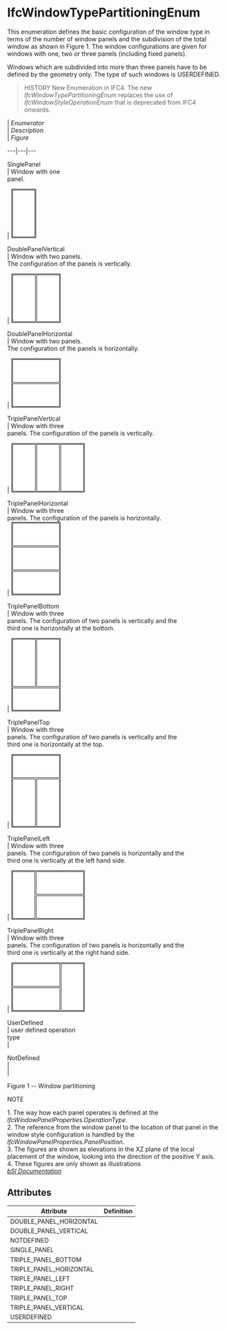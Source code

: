 IfcWindowTypePartitioningEnum
=============================
This enumeration defines the basic configuration of the window type in terms
of the number of window panels and the subdivision of the total window as
shown in Figure 1. The window configurations are given for windows with one,
two or three panels (including fixed panels).  
  
Windows which are subdivided into more than three panels have to be defined by
the geometry only. The type of such windows is USERDEFINED.  
  
> HISTORY  New Enumeration in IFC4. The new _IfcWindowTypePartitioningEnum_
> replaces the use of _IfcWindowStyleOperationEnum_ that is deprecated from
> IFC4 onwards.  
  
  
  
  
|  _Enumerator_  
|  _Description_  
|  _Figure_  
  
---|---|---  
  
  
SinglePanel  
| Window with one  
panel.  
  
| ![](figures/ifcwindowtypepartitioningenum-fig01.gif)  
  
  
  
  
DoublePanelVertical  
| Window with two panels.  
The configuration of the panels is vertically.  
  
| ![](figures/ifcwindowtypepartitioningenum-fig02.gif)  
  
  
  
  
DoublePanelHorizontal  
| Window with two panels.  
The configuration of the panels is horizontally.  
  
| ![](figures/ifcwindowtypepartitioningenum-fig03.gif)  
  
  
  
  
TriplePanelVertical  
| Window with three  
panels. The configuration of the panels is vertically.  
  
| ![](figures/ifcwindowtypepartitioningenum-fig04.gif)  
  
  
  
  
TriplePanelHorizontal  
| Window with three  
panels. The configuration of the panels is horizontally.  
| ![](figures/ifcwindowtypepartitioningenum-fig05.gif)  
  
  
  
TriplePanelBottom  
| Window with three  
panels. The configuration of two panels is vertically and the  
third one is horizontally at the bottom.  
  
| ![](figures/ifcwindowtypepartitioningenum-fig06.gif)  
  
  
  
TriplePanelTop  
| Window with three  
panels. The configuration of two panels is vertically and the  
third one is horizontally at the top.  
  
| ![](figures/ifcwindowtypepartitioningenum-fig07.gif)  
  
  
  
TriplePanelLeft  
| Window with three  
panels. The configuration of two panels is horizontally and the  
third one is vertically at the left hand side.  
  
| ![](figures/ifcwindowtypepartitioningenum-fig08.gif)  
  
  
  
TriplePanelRight  
| Window with three  
panels. The configuration of two panels is horizontally and the  
third one is vertically at the right hand side.  
  
| ![](figures/ifcwindowtypepartitioningenum-fig09.gif)  
  
  
  
UserDefined  
| user defined operation  
type  
|  
  
  
  
NotDefined  
|  
|  
  
  
  
  
  

Figure 1 -- Window partitioning  
  
  
  
  
NOTE  
  
1\. The way how each panel operates is defined at the
_IfcWindowPanelProperties.OperationType_.  
2\. The reference from the window panel to the location of that panel in the
window style configuration is handled by the
_IfcWindowPanelProperties.PanelPosition_.  
3\. The figures are shown as elevations in the XZ plane of the local placement
of the window, looking into the direction of the positive Y axis.  
4\. These figures are only shown as illustrations  
[ _bSI
Documentation_](https://standards.buildingsmart.org/IFC/DEV/IFC4_2/FINAL/HTML/schema/ifcsharedbldgelements/lexical/ifcwindowtypepartitioningenum.htm)


Attributes
----------
| Attribute               | Definition   |
|-------------------------|--------------|
| DOUBLE_PANEL_HORIZONTAL |              |
| DOUBLE_PANEL_VERTICAL   |              |
| NOTDEFINED              |              |
| SINGLE_PANEL            |              |
| TRIPLE_PANEL_BOTTOM     |              |
| TRIPLE_PANEL_HORIZONTAL |              |
| TRIPLE_PANEL_LEFT       |              |
| TRIPLE_PANEL_RIGHT      |              |
| TRIPLE_PANEL_TOP        |              |
| TRIPLE_PANEL_VERTICAL   |              |
| USERDEFINED             |              |
